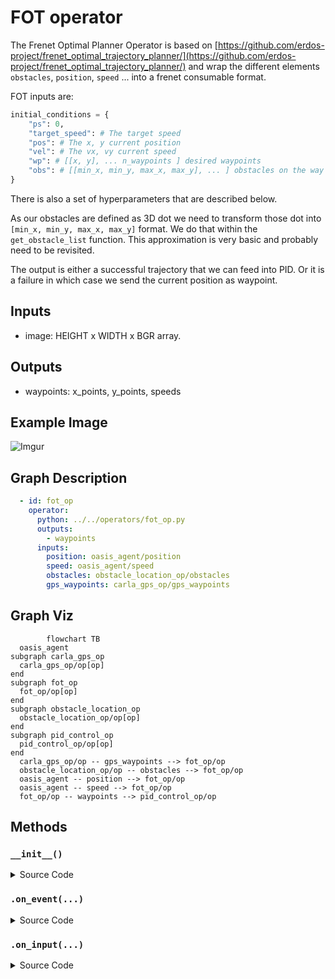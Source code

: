 
 
# FOT operator

The Frenet Optimal Planner Operator is based on [https://github.com/erdos-project/frenet_optimal_trajectory_planner/](https://github.com/erdos-project/frenet_optimal_trajectory_planner/) and wrap the different elements `obstacles`, `position`, `speed` ... into a frenet consumable format. 


FOT inputs are:
```python
initial_conditions = {
    "ps": 0,
    "target_speed": # The target speed
    "pos": # The x, y current position
    "vel": # The vx, vy current speed
    "wp": # [[x, y], ... n_waypoints ] desired waypoints
    "obs": # [[min_x, min_y, max_x, max_y], ... ] obstacles on the way
}
```
There is also a set of hyperparameters that are described below.

As our obstacles are defined as 3D dot we need to transform those dot into `[min_x, min_y, max_x, max_y]` format. We do that within the `get_obstacle_list` function. This approximation is very basic and probably need to be revisited.

The output is either a successful trajectory that we can feed into PID. Or it is a failure in which case we send the current position as waypoint.

## Inputs

- image: HEIGHT x WIDTH x BGR array.

## Outputs

- waypoints: x_points, y_points, speeds

## Example Image

![Imgur](https://i.imgur.com/9AGDlQY.gif)

## Graph Description

```yaml
  - id: fot_op
    operator:
      python: ../../operators/fot_op.py
      outputs:
        - waypoints
      inputs:
        position: oasis_agent/position
        speed: oasis_agent/speed
        obstacles: obstacle_location_op/obstacles
        gps_waypoints: carla_gps_op/gps_waypoints
```

## Graph Viz

```mermaid
        flowchart TB
  oasis_agent
subgraph carla_gps_op
  carla_gps_op/op[op]
end
subgraph fot_op
  fot_op/op[op]
end
subgraph obstacle_location_op
  obstacle_location_op/op[op]
end
subgraph pid_control_op
  pid_control_op/op[op]
end
  carla_gps_op/op -- gps_waypoints --> fot_op/op
  obstacle_location_op/op -- obstacles --> fot_op/op
  oasis_agent -- position --> fot_op/op
  oasis_agent -- speed --> fot_op/op
  fot_op/op -- waypoints --> pid_control_op/op
```


<!---
This file is auto-generated using:
node .scripts/generate-python-operator-doc.js
-->

## Methods

### `__init__()`



<details>
  <summary>Source Code</summary>

```python
    def __init__(self):
        self.obstacles = np.array([])
        self.lanes = np.array([])
        self.position = []
        self.speed = []
        self.last_position = []
        self.waypoints = []
        self.gps_waypoints = np.array([])
        self.last_obstacles = np.array([])
        self.obstacle_metadata = {}
        self.gps_metadata = {}
        self.metadata = {}
        self.orientation = None
        self.outputs = []
        self.hyperparameters = {
            "max_speed": 25.0,
            "max_accel": 45.0,
            "max_curvature": 55.0,
            "max_road_width_l": 0.1,
            "max_road_width_r": 0.1,
            "d_road_w": 0.5,
            "dt": 0.5,
            "maxt": 5.0,
            "mint": 2.0,
            "d_t_s": 5,
            "n_s_sample": 2.0,
            "obstacle_clearance": 0.1,
            "kd": 1.0,
            "kv": 0.1,
            "ka": 0.1,
            "kj": 0.1,
            "kt": 0.1,
            "ko": 0.1,
            "klat": 1.0,
            "klon": 1.0,
            "num_threads": 0,  # set 0 to avoid using threaded algorithm
        }
        self.conds = {
            "s0": 0,
            "target_speed": TARGET_SPEED,
        }  # paste output from debug log


```

</details>

### `.on_event(...)`



<details>
  <summary>Source Code</summary>

```python

    def on_event(
        self,
        dora_event: dict,
        send_output: Callable[[str, bytes], None],
    ) -> DoraStatus:
        if dora_event["type"] == "INPUT":
            return self.on_input(dora_event, send_output)
        return DoraStatus.CONTINUE


```

</details>


### `.on_input(...)`



<details>
  <summary>Source Code</summary>

```python

    def on_input(
        self,
        dora_input: dict,
        send_output: Callable[[str, bytes], None],
    ):
        if dora_input["id"] == "position":
            self.last_position = self.position
            self.position = np.array(dora_input["value"])
            if len(self.last_position) == 0:
                self.last_position = self.position
            return DoraStatus.CONTINUE

        elif dora_input["id"] == "speed":
            self.speed = np.array(dora_input["value"])
            return DoraStatus.CONTINUE

        elif dora_input["id"] == "obstacles":
            obstacles = np.array(dora_input["value"]).reshape((-1, 5))
            if len(self.last_obstacles) > 0:
                self.obstacles = np.concatenate([self.last_obstacles, obstacles])
            else:
                self.obstacles = obstacles

        elif dora_input["id"] == "global_lanes":
            lanes = np.array(dora_input["value"]).reshape((-1, 60, 3))
            self.lanes = lanes
            return DoraStatus.CONTINUE

        elif "gps_waypoints" == dora_input["id"]:
            waypoints = np.array(dora_input["value"])
            waypoints = waypoints.reshape((-1, 3))[:, :2]
            self.gps_waypoints = waypoints
            return DoraStatus.CONTINUE

        if len(self.gps_waypoints) == 0:
            print("No waypoints")
            send_output(
                "waypoints",
                self.gps_waypoints.tobytes(),
                dora_input["metadata"],
            )
            return DoraStatus.CONTINUE

        elif len(self.position) == 0 or len(self.speed) == 0:
            return DoraStatus.CONTINUE

        [x, y, z, rx, ry, rz, rw] = self.position
        [_, _, yaw] = R.from_quat([rx, ry, rz, rw]).as_euler("xyz", degrees=False)

        gps_obstacles = get_obstacle_list(
            self.position, self.obstacles, self.gps_waypoints
        )

        if len(self.lanes) > 0:
            lanes = get_lane_list(self.position, self.lanes, self.gps_waypoints)
            obstacles = np.concatenate([gps_obstacles, lanes])
        else:
            obstacles = gps_obstacles
        initial_conditions = {
            "ps": 0,
            "target_speed": self.conds["target_speed"],
            "pos": self.position[:2],
            "vel": (np.clip(LA.norm(self.speed), 0.5, 40))
            * np.array([np.cos(yaw), np.sin(yaw)]),
            "wp": self.gps_waypoints,
            "obs": obstacles,
        }

        (
            result_x,
            result_y,
            speeds,
            ix,
            iy,
            iyaw,
            d,
            s,
            speeds_x,
            speeds_y,
            misc,
            costs,
            success,
        ) = fot_wrapper.run_fot(initial_conditions, self.hyperparameters)

        if not success:
            initial_conditions["wp"] = initial_conditions["wp"][:5]
            print(f"fot failed. stopping with {initial_conditions}.")
            target_distance = LA.norm(self.gps_waypoints[-1] - self.position[:2])
            print(f"Distance to target: {target_distance}")
            for obstacle in self.obstacles:
                print(f"obstacles:{obstacle}, label: {LABELS[int(obstacle[-1])]}")

            send_output(
                "waypoints",
                pa.array(np.array([x, y, 0.0], np.float32)),
                dora_input["metadata"],
            )
            return DoraStatus.CONTINUE

        self.waypoints = np.concatenate([result_x, result_y]).reshape((2, -1)).T

        self.outputs = np.ascontiguousarray(
            np.concatenate([result_x, result_y, speeds])
            .reshape((3, -1))
            .T.astype(np.float32)
        )
        send_output(
            "waypoints",
            pa.array(self.outputs.ravel()),
            dora_input["metadata"],
        )
        return DoraStatus.CONTINUE


```

</details>




<!---
This file is auto-generated using:
node .scripts/generate-python-operator-doc.js
-->
